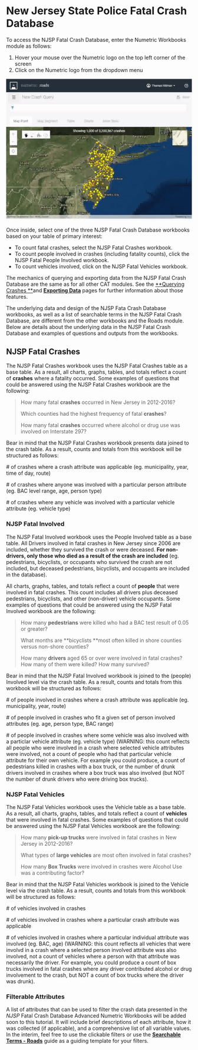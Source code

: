 # New Jersey State Police Fatal Crash Database

To access the NJSP Fatal Crash Database, enter the Numetric Workbooks module as follows:

1. Hover your mouse over the Numetric logo on the top left corner of the screen
2. Click on the Numetric logo from the dropdown menu

![](/assets/workbooks.gif)

Once inside, select one of the three NJSP Fatal Crash Database workbooks based on your table of primary interest:

* To count fatal crashes, select the NJSP Fatal Crashes workbook. 
* To count people involved in crashes \(including fatality counts\), click the NJSP Fatal People Involved workbook. 
* To count vehicles involved, click on the NJSP Fatal Vehicles workbook. 

The mechanics of querying and exporting data from the NJSP Fatal Crash Database are the same as for all other CAT modules. See the [**Querying Crashes **](/chapter1/filtering-crashes.md)and [**Exporting Data**](/chapter1/exporting-data.md) pages for further information about those features.

The underlying data and design of the NJSP Fata Crash Database workbooks, as well as a list of searchable terms in the NJSP Fatal Crash Database, are different from the other workbooks and the Roads module. Below are details about the underlying data in the NJSP Fatal Crash Database and examples of questions and outputs from the workbooks.

## NJSP Fatal Crashes

The NJSP Fatal Crashes workbook uses the NJSP Fatal Crashes table as a base table. As a result, all charts, graphs, tables, and totals reflect a count of **crashes** where a fatality occurred. Some examples of questions that could be answered using the NJSP Fatal Crashes workbook are the following:

> How many fatal **crashes** occurred in New Jersey in 2012-2016?
>
> Which counties had the highest frequency of fatal **crashes**?
>
> How many fatal **crashes** occurred where alcohol or drug use was involved on Interstate 297?

Bear in mind that the NJSP Fatal Crashes workbook presents data joined to the crash table. As a result, counts and totals from this workbook will be structured as follows:

\# of crashes where a crash attribute was applicable \(eg. municipality, year, time of day, route\)

\# of crashes where anyone was involved with a particular person attribute \(eg. BAC level range, age, person type\)

\# of crashes where any vehicle was involved with a particular vehicle attribute \(eg. vehicle type\)

### NJSP Fatal Involved

The NJSP Fatal Involved workbook uses the People Involved table as a base table. All Drivers involved in fatal crashes in New Jersey since 2006 are included, whether they survived the crash or were deceased. **For non-drivers, only those who died as a result of the crash are included** \(eg. pedestrians, bicyclists, or occupants who survived the crash are not included, but deceased pedestrians, bicyclists, and occupants are included in the database\).

All charts, graphs, tables, and totals reflect a count of **people** that were involved in fatal crashes. This count includes all drivers plus deceased pedestrians, bicyclists, and other \(non-driver\) vehicle occupants. Some examples of questions that could be answered using the NJSP Fatal Involved workbook are the following:

> How many **pedestrians** were killed who had a BAC test result of 0.05 or greater?
>
> What months are **bicyclists **most often killed in shore counties versus non-shore counties?
>
> How many **drivers** aged 65 or over were involved in fatal crashes? How many of them were killed? How many survived?

Bear in mind that the NJSP Fatal Involved workbook is joined to the \(people\) Involved level via the crash table. As a result, counts and totals from this workbook will be structured as follows:

\# of people involved in crashes where a crash attribute was applicable \(eg. municipality, year, route\)

\# of people involved in crashes who fit a given set of person involved attributes \(eg. age, person type, BAC range\)

\# of people involved in crashes where some vehicle was also involved with a particlar vehicle attribute \(eg. vehicle type\) \(WARNING: this count reflects all people who were involved in a crash where selected vehicle attributes were involved, not a count of people who had that particular vehicle attribute for their own vehicle. For example you could produce, a count of pedestrians killed in crashes with a box truck, or the number of drunk drivers involved in crashes where a box truck was also involved \(but NOT the number of drunk drivers who were driving box trucks\).

### NJSP Fatal Vehicles

The NJSP Fatal Vehicles workbook uses the Vehicle table as a base table. As a result, all charts, graphs, tables, and totals reflect a count of **vehicles** that were involved in fatal crashes. Some examples of questions that could be answered using the NJSP Fatal Vehicles workbook are the following:

> How many **pick-up trucks** were involved in fatal crashes in New Jersey in 2012-2016?
>
> What types of **large vehicles** are most often involved in fatal crashes?
>
> How many **Box Trucks** were involved in crashes were Alcohol Use was a contributing factor?

Bear in mind that the NJSP Fatal Vehicles workbook is joined to the Vehicle level via the crash table. As a result, counts and totals from this workbook will be structured as follows:

\# of vehicles involved in crashes

\# of vehicles involved in crashes where a particular crash attribute was applicable

\# of vehicles involved in crashes where a particular individual attribute was involved \(eg. BAC, age\) \(WARNING: this count reflects all vehicles that were involvd in a crash where a selected person involved attribute was also involved, not a count of vehicles where a person with that attribute was necessarily the driver. For example, you could produce a count of box trucks involved in fatal crashes where any driver contributed alcohol or drug involvement to the crash, but NOT a count of box trucks where the driver was drunk\).

### Filterable Attributes

A list of attributes that can be used to filter the crash data presented in the _NJSP_ Fatal Crash Database Advanced Numetric Workbooks will be added soon to this tutorial. It will include brief descriptions of each attribute, how it was collected \(if applicable\), and a comprehensive list of all variable values. In the interim, feel free to use the clickable filters or use the [**Searchable Terms - Roads**](/chapter1/searchable-terms.md) guide as a guiding template for your filters.

